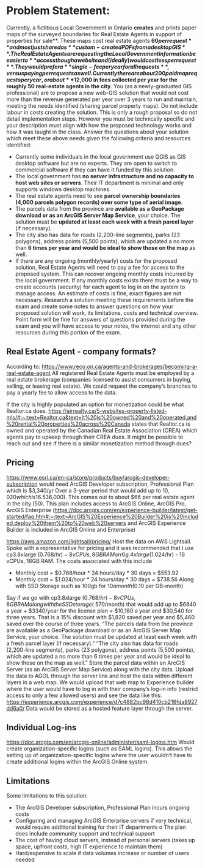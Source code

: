 # Problem Statement:
Currently, a fictitious Local Government in Ontario **creates** and prints paper maps of the surveyed boundaries for Real Estate Agents in support of properties for sale**. These maps cost real estate agents **$60 per request** and most just shared as **custom-created PDFs from a desktop GIS**. The Real Estate Agents are requesting the Local Government information be easier to **access though a website and (ideally) would cost less per request**. They would prefer a **single-fee per year for all requests**, versus paying per requests as well. Currently there are about 200 paid map requests per year, or about **$12,000 in fees collected per year for the roughly 50 real-estate agents in the city**.
You (as a newly-graduated GIS professional) are to propose a new web-GIS solution that would not cost more than the revenue generated per year over 3 years to run and maintain, meeting the needs identified (sharing parcel property maps).  Do not include labour in costs creating the solution. This is only a rough proposal so do not detail implementation steps. However you must be technically specific and your description must align with how the proposed technology works and how it was taught in the class.
Answer the questions about your solution which meet these above needs given the following criteria and resources identified:
-	Currently some individuals in the local government use QGIS as GIS desktop software but are no experts. They are open to switch to commercial software if they can have it funded by this solution.
-	The local government has **no server infrastructure and no capacity to host web sites or servers**. Their IT department is minimal and only supports windows desktop machines.
-	The real estate agents need to see **parcel ownership boundaries (4,000 parcels polygon records) over some type of aerial image**.
-	The parcels data from the province are **available as a GeoPackage download or as an ArcGIS Server Map Service**, your choice. The solution must be **updated at least each week with a fresh parcel layer** (if necessary). 
-	The city also has data for roads (2,200-line segments), parks (23 polygons), address points (5,500 points), which are updated a no more than **6 times per year and would be ideal to show those on the map** as well.
-	If there are any ongoing (monthly/yearly) costs for the proposed solution, Real Estate Agents will need to pay a fee for access to the proposed system. This can recover ongoing monthly costs incurred by the local government. If any monthly costs exists there must be a way to create accounts (security) for each agent to log in on the system to manage access. An estimate of costs is fine, exact figures are not necessary.
Research a solution meeting these requirements before the exam and create some notes to answer questions on how your proposed solution will work, its limitations, costs and technical overview. Point form will be fine for answers of questions provided during the exam and you will have access to your notes, the internet and any other resources during this portion of the exam.

## Real Estate Agent - company formats?
According to: https://www.reco.on.ca/agents-and-brokerages/becoming-a-real-estate-agent
All registered Real Estate Agents must be employed by a real estate brokerage (companies licensed to assist consumers in buying, selling, or leasing real estate). We could request the company’s branches to pay a yearly fee to allow access to the data.

If the city is highly populated an option for monetization could be what Realtor.ca does. https://airrealty.ca/5-websites-property-listed-mls/#:~:text=Realtor.ca&text=It%20is%20owned%20and%20operated,and%20rental%20properties%20across%20Canada states that Realtor.ca is owned and operated by the Canadian Real Estate Association (CREA) which agents pay to upkeep through their CREA dues. It might be possible to reach out and see if there is a similar monetization method through dues?

## Pricing
https://www.esri.ca/en-ca/store/products/buy/arcgis-developer-subscription would need ArcGIS Developer subscription, Professional Plan which is $3,340/yr
Over a 3-year period that would add up to $10,020 which is 16.5% decrease from a single yearly cost, and a 72.2% decrease from a three-year cost ($36,000). This comes out to about $66 per real estate agent in the city (50).
This plan includes access to ArcGIS Online, ArcGIS Pro, ArcGIS Enterprise (https://doc.arcgis.com/en/experience-builder/latest/get-started/faq.htm#:~:text=ArcGIS%20Experience%20Builder%20is%20included,deploy%20them%20to%20web%20servers and ArcGIS Experience Builder is included in ArcGIS Online and Enterprise)

https://aws.amazon.com/lightsail/pricing/
Host the data on AWS Lightsail. Spoke with a representative for pricing and it was recommended that I use cp3.8xlarge ($0.768/hr) - 8 vCPUs, 8GB RAM or r6g.4xlarge ($1.024/hr) - 16 vCPUs, 16GB RAM. The costs associated with this include 
-	Monthly cost = $0.768/hour * 24 hours/day * 30 days = $553.92
-	Monthly cost = $1.024/hour * 24 hours/day * 30 days = $738.56
Along with SSD Storage such as 100gb for $10 a month ($0.10 per GB-month)

Say if we go with cp3.8xlarge ($0.768/hr) - 8 vCPUs, 8GB RAM along with the SSD storage (~$570/month) that would add up to $6840 a year + $3340/year for the license plan = $10,180 a year and $30,540 for three years. That is a 15% discount with $1,820 saved per year and $5,460 saved over the course of three years. 
“The parcels data from the province are available as a GeoPackage download or as an ArcGIS Server Map Service, your choice. The solution must be updated at least each week with a fresh parcel layer (if necessary).” 
“The city also has data for roads (2,200-line segments), parks (23 polygons), address points (5,500 points), which are updated a no more than 6 times per year and would be ideal to show those on the map as well.”
Store the parcel data within an ArcGIS Server (as an ArcGIS Server Map Service) along with the city data. Upload the data to AGOL through the server link and host the data within different layers in a web map. We would upload that web map to Experience builder where the user would have to log in with their company’s log-in info (restrict access to only a few allowed users) and see the data like this: https://experience.arcgis.com/experience/d7c4882bc98d410cb216fda8927dd6a0/
Data would be stored as a hosted feature layer through the server.

## Individual Log-ins
https://doc.arcgis.com/en/arcgis-online/administer/saml-logins.htm
Would create organization-specific logins (such as SAML logins). This allows the setting up of organization-specific logins where the user wouldn’t have to create additional logins within the ArcGIS Online system.

## Limitations
Some limitations to this solution:
-	The ArcGIS Developer subscription, Professional Plan incurs ongoing costs
-	Configuring and managing ArcGIS Enterprise servers if very technical, would require additional training for their IT  departments
o	The plan does include community support and technical support
-	The cost of having cloud servers, instead of personal servers (takes up space, upfront costs, high IT experience to maintain them)
-	Hard/expensive to scale if data volumes increase or number of users needed
